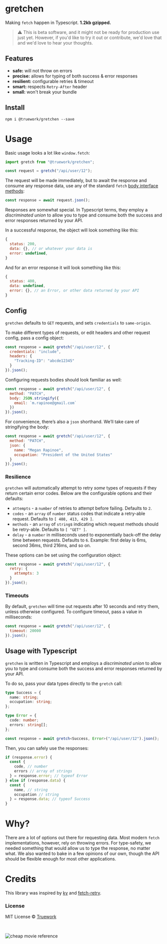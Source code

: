 # gretchen

Making `fetch` happen in Typescript. **1.2kb gzipped.**

> ⚠️ This is beta software, and it might not be ready for production use just
> yet.  However, if you'd like to try it out or contribute, we'd love that and
> we'd love to hear your thoughts.

## Features

- **safe:** will not throw on errors
- **precise:** allows for typing of both success & error responses
- **resilient:** configurable retries & timeout
- **smart:** respects `Retry-After` header
- **small:** won't break your bundle

## Install

```
npm i @truework/gretchen --save
```

# Usage

Basic usage looks a lot like `window.fetch`:

```js
import gretch from "@truework/gretchen";

const request = gretch("/api/user/12");
```

The request will be made immediately, but to await the response and consume any
response data, use any of the standard `fetch` [body interface
methods](https://developer.mozilla.org/en-US/docs/Web/API/Response#Body_Interface_Methods_2):

```js
const response = await request.json();
```

Responses are somewhat special. In Typescript terms, they employ a
_discriminated union_ to allow you to type and consume both the success and
error responses returned by your API.

In a successful response, the object will look something like this:

```js
{
  status: 200,
  data: {}, // or whatever your data is
  error: undefined,
}
```

And for an error response it will look something like this:

```js
{
  status: 400,
  data: undefined,
  error: {}, // an Error, or other data returned by your API
}
```

## Config

`gretchen` defaults to `GET` requests, and sets `credentials` to `same-origin`.

To make different types of requests, or edit headers and other request config,
pass a config object:

```js
const response = await gretch("/api/user/12", {
  credentials: "include",
  headers: {
    "Tracking-ID": "abcde12345"
  }
}).json();
```

Configuring requests bodies should look familiar as well:

```js
const response = await gretch("/api/user/12", {
  method: "PATCH",
  body: JSON.stringify({
    email: `m.rapinoe@gmail.com`
  })
}).json();
```

For convenience, there’s also a `json` shorthand. We’ll take care of
stringifying the body:

```js
const response = await gretch("/api/user/12", {
  method: "PATCH",
  json: {
    name: "Megan Rapinoe",
    occupation: "President of the United States"
  }
}).json();
```

### Resilience

`gretchen` will automatically attempt to retry _some_ types of requests if they
return certain error codes. Below are the configurable options and their
defaults:

- `attempts` - a `number` of retries to attempt before failing. Defaults to `2`.
- `codes` - an `array` of `number` status codes that indicate a retry-able
  request. Defaults to `[ 408, 413, 429 ]`.
- `methods` - an `array` of `string`s indicating which request methods should be
  retry-able. Defaults to `[ "GET" ]`.
- `delay` - a `number` in milliseconds used to exponentially back-off the delay
  time between requests. Defaults to `6`. Example: first delay is 6ms, second
  36ms, third 216ms, and so on.

These options can be set using the configuration object:

```js
const response = await gretch("/api/user/12", {
  retry: {
    attempts: 3
  }
}).json();
```

### Timeouts

By default, `gretchen` will time out requests after 10 seconds and retry them, unless otherwise configured. To configure timeout, pass a value in milliseconds:

```js
const response = await gretch("/api/user/12", {
  timeout: 20000
}).json();
```

## Usage with Typescript

`gretchen` is written in Typescript and employs a _discriminated union_ to allow
you to type and consume both the success and error responses returned by your
API.

To do so, pass your data types directly to the `gretch` call:

```typescript
type Success = {
  name: string;
  occupation: string;
};

type Error = {
  code: number;
  errors: string[];
};

const response = await gretch<Success, Error>("/api/user/12").json();
```

Then, you can safely use the responses:

```typescript
if (response.error) {
  const {
    code, // number
    errors // array of strings
  } = response.error; // typeof Error
} else if (response.data) {
  const {
    name, // string
    occupation // string
  } = response.data; // typeof Success
}
```

# Why?

There are a lot of options out there for requesting data. Most modern `fetch`
implementations, however, rely on throwing errors. For type-safety, we needed
something that would allow us to type the response, no matter what. We also
wanted to bake in a few opinions of our own, though the API should be flexible
enough for most other applications.

# Credits

This library was inspired by [ky](https://github.com/sindresorhus/ky) and
[fetch-retry](https://github.com/zeit/fetch-retry).

### License

MIT License © [Truework](https://truework.com)

<br />

![cheap movie reference](https://user-images.githubusercontent.com/4732330/73581652-928c6100-444f-11ea-8796-7cdc77271d06.png)

